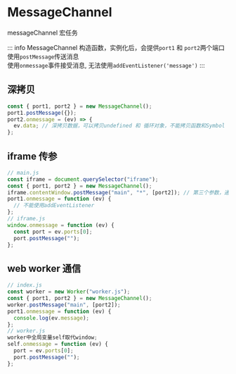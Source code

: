 # MessageChannel

messageChannel 宏任务

::: info
MessageChannel 构造函数，实例化后，会提供`port1` 和 `port2`两个端口  
使用`postMessage`传送消息  
使用`onmessage`事件接受消息, 无法使用`addEventListener('message')`
:::

## 深拷贝

```js
const { port1, port2 } = new MessageChannel();
port1.postMessage({});
port2.onmessage = (ev) => {
  ev.data; // 深拷贝数据，可以拷贝undefined 和 循环对象，不能拷贝函数和Symbol
};
```

## iframe 传参

```js
// main.js
const iframe = document.querySelector("iframe");
const { port1, port2 } = new MessageChannel();
iframe.contentWindow.postMessage("main", "*", [port2]); // 第三个参数，通过ports获取
port1.onmessage = function (ev) {
  // 不能使用addEventListener
};
// iframe.js
window.onmessage = function (ev) {
  const port = ev.ports[0];
  port.postMessage("");
};
```

## web worker 通信

```js
// index.js
const worker = new Worker("worker.js");
const { port1, port2 } = new MessageChannel();
worker.postMessage("main", [port2]);
port1.onmessage = function (ev) {
  console.log(ev.message);
};
// worker.js
worker中全局变量self取代window;
self.onmessage = function (ev) {
  port = ev.ports[0];
  port.postMessage("");
};
```
